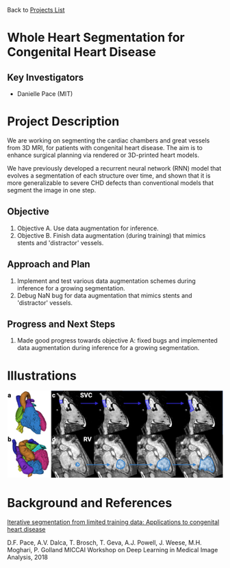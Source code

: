 Back to [Projects List](../../README.md#ProjectsList)

# Whole Heart Segmentation for Congenital Heart Disease

## Key Investigators

- Danielle Pace (MIT)

# Project Description

We are working on segmenting the cardiac chambers and great vessels from 3D MRI, for patients with congenital heart disease. The aim is to enhance surgical planning via rendered or 3D-printed heart models.

We have previously developed a recurrent neural network (RNN) model that evolves a segmentation of each structure over time, and shown that it is more generalizable to severe CHD defects than conventional models that segment the image in one step.

## Objective

<!-- Describe here WHAT you would like to achieve (what you will have as end result). -->

1. Objective A. Use data augmentation for inference.
1. Objective B. Finish data augmentation (during training) that mimics stents and 'distractor' vessels.

## Approach and Plan

<!-- Describe here HOW you would like to achieve the objectives stated above. -->

1. Implement and test various data augmentation schemes during inference for a growing segmentation.
1. Debug NaN bug for data augmentation that mimics stents and 'distractor' vessels.

## Progress and Next Steps

<!-- Update this section as you make progress, describing of what you have ACTUALLY DONE. If there are specific steps that you could not complete then you can describe them here, too. -->

1. Made good progress towards objective A: fixed bugs and implemented data augmentation during inference for a growing segmentation.

# Illustrations

![RNN-based segmentation of cardiac structures](progressionFig.png)

# Background and References

<!-- If you developed any software, include link to the source code repository. If possible, also add links to sample data, and to any relevant publications. -->

[Iterative segmentation from limited training data: Applications to congenital heart disease](http://dx.doi.org/10.1007/978-3-030-00889-5_38)

D.F. Pace, A.V. Dalca, T. Brosch, T. Geva, A.J. Powell, J. Weese, M.H. Moghari, P. Golland
MICCAI Workshop on Deep Learning in Medical Image Analysis, 2018
